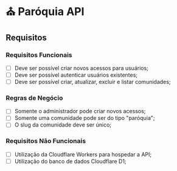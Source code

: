 # ⛪ Paróquia API

## Requisitos

### Requisitos Funcionais

- [ ] Deve ser possível criar novos acessos para usuários;
- [ ] Deve ser possível autenticar usuários existentes;
- [ ] Deve ser possível criar, atualizar, excluir e listar comunidades;

### Regras de Negócio

- [ ] Somente o administrador pode criar novos acessos;
- [ ] Somente uma comunidade pode ser do tipo "paróquia";
- [ ] O slug da comunidade deve ser único;

### Requisitos Não Funcionais

- [ ] Utilização da Cloudflare Workers para hospedar a API;
- [ ] Utilização do banco de dados Cloudflare D1;
